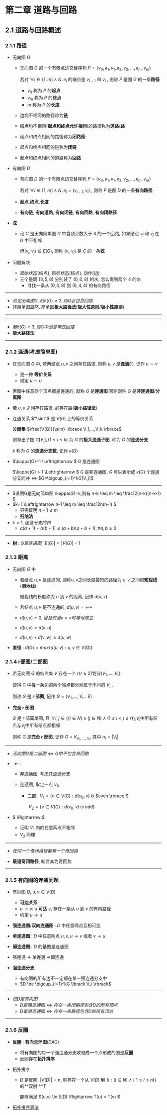 # 第二章 道路与回路

## 2.1 道路与回路概述

### 2.1.1 路径

+ 无向图 $G$

  + 无向图 $G$ 的一个有限点边交替序列 $P=\lbrace v_0,e_1,v_1,e_2,v_2,...,e_m,v_m  \rbrace$
  
    若对 $\forall i \in \lbrack 1,m \rbrack \land N,e_i$ 的端点是 $v_{i-1}$ 和 $v_i$ , 则称 $P$ 是图 $G$ 的一条**路径** 
    
    + $v_0$ 称为 $P$ 的**起点**
    + $v_m$ 称为 $P$ 的**终点**
    + $m$ 称为 $P$ 的**长度**
    
  + 边均不相同的路径称为**链**
  
  + 结点均不相同(**起点和终点允许相同**)的路径称为**道路**/**路**
  
  + 起点和终点相同的路径称为**闭路径**
  
  + 起点和终点相同的链称为**闭链**
  
  + 起点和终点相同的道路称为**回路**

+ 有向图 $D$ 

  + 有向图 $D$ 的一个有限点边交替序列 $P=\lbrace v_0,e_1,v_1,e_2,v_2,...,e_m,v_m  \rbrace$

    若对 $\forall i \in \lbrack 1,m \rbrack \land N,e_i=(v_{i-1},v_i)$ , 则称 $P$ 是图 $D$ 的一条**有向路径** 

  + **起点**,**终点**,**长度**

  + **有向链**, **有向道路**, **有向闭链**, **有向回路**, **有向闭路径**

+ **弦**

  + 设 $C$ 是无向简单图 $G$ 中含顶点数大于 $3$ 的一个回路, 如果结点 $v_i$ 和 $v_j$ 在 $G$ 中不相邻

    但$(v_i,v_j) \in E(G)$, 则称 $(v_i,v_j)$ 是 $C$ 的一条**弦**

+ 问题解决
  
  + 起始状态(结点), 目标状态(结点), 动作(边)
  + 三个量筒 $(3,5,8)$ 分别装了 $(0,0,8)$ 的水, 怎么得到两个 $4$ 的水
    + 寻找一条从 $(0,0,8)$ 到 $(0,4,4)$ 的有向路径

---

+ $给定无向图G,若 \delta(G) \geq 2,则G必包含回路$
+ 非简单图显然, 简单图**极大路径法**(**极大性原则**/**极小性原则**)

---

---

+ $若 \delta(G) \geq 3, 则G中必含带弦回路$
+ **极大路径法**

---

### 2.1.2 连通(考虑简单图)

+ 在无向图 $G$ 中, 若两结点 $u,v$ 之间存在路径, 则称 $u,v$ 是**连通**的, 记作 $u \sim v$
  + 是一种 **等价关系**
  + 规定 $u \sim u$
+ 若图中任意两个顶点都是连通的, 就称 $G$ 是**连通图**
  否则则称 $G$ 是**非连通图**/**分离图**
+ 若 $u,v$ 之间存在路径, 必存在路(**极小路径法**)

+ 连通关系 $"\sim"$ 是 $V(G)$ 上的等价关系

  设**商集** $\frac{V(G)}{\sim}=\lbrace V_1,...,V_k \rbrace$ 

  则导出子图 $G[V_i],(1 \leq i \leq k)$ 为 $G$ 的**极大连通子图**, 称为 $G$ 的**连通分支**

  $k$ 称为 $G$ 的**连通分支数**, 记作 $\kappa(G)$

+ $\kappa(G)=1 \Leftrightarrow $ $G$ 是连通图

  $\kappa(G) > 1 \Leftrightarrow  $ $G$ 是非连通图, $G$ 可以表示成 $\kappa(G)$ 个连通分支的并 $\Leftrightarrow$ $G=\bigcup_{i=1}^kG[V_i]$ 

---

+ $设图G是无向简单图,\kappa(G)=k,则有 n-k \leq m \leq \frac12(n-k)(n-k-1) $
+ $k=1 \Leftrightarrow n-1 \leq m \leq \frac12n(n-1) $
  + 只需证明 $n-1 \leq m$
  + **归纳法**
+ $k > 1,连通分支的和$
  + $a(a+1)+b(b+1) \leq (a+b)(a+b+1), \forall a,b \geq 0$

---

+ **树** : $G是连通图,|E(G)|=|V(G)|-1$

### 2.1.3 距离

+ 无向图 $G$ 中

  + 若结点 $u,v$ 是连通的, 则称$u,v$之间长度最短的路径为 $u,v$ 之间的**短程线**(**测地线**)

    短程线的长度称为 $u$ 到 $v$ 的距离, 记作 $d(u,v)$

  + 若结点 $u,v$ 是不连通的, $d(u,v)= +\infty$ 

  + $d(u,v) \geq 0,当且仅当u=v时等号成立$
  + $d(u,v)=d(v,u)$
  + $d(u,v)+d(v,w) \geq d(u,w)$

+ **直径** : $d(G)=max \lbrace d(u,v):u,v \in V(G) \rbrace$

### 2.1.4 r部图/二部图

+ 若无向图 $G$ 的结点集 $V$ 存在一个 $r(r \geq 2)$划分$(V_1,...,V_r)$,

  使得 $G$ 中每一条边的两个端点都分别属于不同的 $V_i$ ,

  则称 $G$ 是 **$r$ 部图**, 记作 $G=(V_1,...,V_r:E)$ 

+ **完全 $r$ 部图**

  $G$ 是 $r$ 部简单图, 且 $\forall i,j \in \lbrace (i \in N) \land (j \in N) \land(1 \leq i < j \leq r) \rbrace$,$V_i$中所有结点与$V_j$中所有结点都相邻

  则称 $G$ 是**完全 $r$ 部图**, 记作 $G=K_{n_1,...,n_r}$, 其中 $n_i=|V_i|$

---

+ $无向图G是二部图 \Leftrightarrow G中不包含奇回路$

+ $\Leftarrow:$

  + 非连通图, 考虑其连通分支

  + 连通图, 取定一点 $v_0$

    + 二部 : $V_1 = \lbrace v \in V(G):d(v_0,v)$ $is$ $even \rbrace $

      ​           $V_2 = \lbrace v \in V(G):d(v_0,v)$ $is$ $odd \rbrace$

+ $ \Rightarrow:$

  + 证明 $V_1$ 内的任意两点不相邻
  + $V_2$ 同理

---

+ $任何一个奇闭路径都有一个奇回路$

+ **最短奇闭路径**, 断言其为奇回路

---

### 2.1.5 有向图的连通问题

+ 有向图 $D$, $u,v \in V(D)$
  + **可达关系**
  + $u \rightarrow v:$ $u$ **可达** $v$, 存在一条从 $u$ 到 $v$ 的有向路径
  + 约定 $u \rightarrow u$
+ **强连通图**/**双向连通图** : $D$ 中任意两点互相可达
+ **单连通图** : $D$ 中任意两点 $u,v,u \rightarrow v$ 或者 $v \rightarrow u$ 
+ **弱连通图** : $D$ 的基图是连通图
+ 强连通 $\Rightarrow$ 单连通 $\Rightarrow$弱连通

+ **强连通分支**
  + 有向图的所有边不一定都在某一强连通分支中
  + $D \ne \bigcup_{i=1}^kG \lbrack V_i \rbrack$

---

+ $设D是有向图$
  + $D是强连通图 \Leftrightarrow 存在一条闭路径包含D的所有顶点$
  + $D是单连通图 \Leftrightarrow 存在一条路径包含D的所有顶点$

---

### 2.1.6 反圈

+ **反圈** : **有向无环图**$(DAG)$

  + 将有向图的每一个强连通分支收缩成一个点形成的图是**反圈**
  + 反圈存在**拓扑排序**

+ 拓扑排序

  + $D$ 是反圈, $|V(D)|=n$, 则存在一个从 $V(D)$ 到 $\lbrace i:(i \in N) \land (\ 1 \leq i \leq n) \rbrace$ 的**双射 **$T$

    能够满足 $(u,v) \in E(D) \Rightarrow T(u) < T(v) $

+ [拓扑排序算法](../../Algorithm/topological-sort.cpp)

